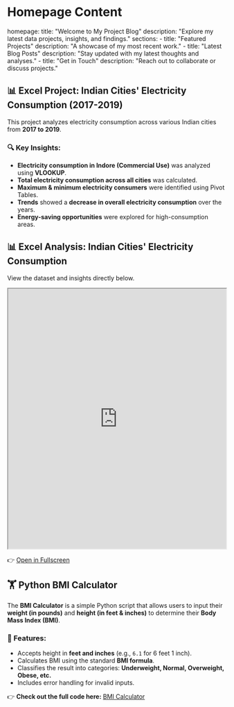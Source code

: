 # Homepage Content
homepage:
  title: "Welcome to My Project Blog"
  description: "Explore my latest data projects, insights, and findings."
  sections:
    - title: "Featured Projects"
      description: "A showcase of my most recent work."
    - title: "Latest Blog Posts"
      description: "Stay updated with my latest thoughts and analyses."
    - title: "Get in Touch"
      description: "Reach out to collaborate or discuss projects."
## 📊 Excel Project: Indian Cities' Electricity Consumption (2017-2019)  

This project analyzes electricity consumption across various Indian cities from **2017 to 2019**.  
### 🔍 Key Insights:
- **Electricity consumption in Indore (Commercial Use)** was analyzed using **VLOOKUP**.
- **Total electricity consumption across all cities** was calculated.
- **Maximum & minimum electricity consumers** were identified using Pivot Tables.
- **Trends** showed a **decrease in overall electricity consumption** over the years.
- **Energy-saving opportunities** were explored for high-consumption areas.

## 📊 Excel Analysis: Indian Cities' Electricity Consumption

View the dataset and insights directly below.

<iframe src="https://docs.google.com/spreadsheets/d/e/2PACX-1vSrgolBQqo9SFGhED8c_ZxG4WyuI-2_wbOM5X_o8Tbg9YGSAl3cSXWD3n1nx48Mpg/pubhtml?widget=true&amp;headers=false" width="100%" height="600"></iframe>

👉 [Open in Fullscreen](https://docs.google.com/spreadsheets/d/e/2PACX-1vSrgolBQqo9SFGhED8c_ZxG4WyuI-2_wbOM5X_o8Tbg9YGSAl3cSXWD3n1nx48Mpg/pubhtml)

## 🏋️ Python BMI Calculator  

The **BMI Calculator** is a simple Python script that allows users to input their **weight (in pounds)** and **height (in feet & inches)** to determine their **Body Mass Index (BMI)**.  

### 🔹 Features:  
- Accepts height in **feet and inches** (e.g., `6.1` for 6 feet 1 inch).  
- Calculates BMI using the standard **BMI formula**.  
- Classifies the result into categories: **Underweight, Normal, Overweight, Obese, etc.**  
- Includes error handling for invalid inputs.  

👉 **Check out the full code here:** [BMI Calculator](https://github.com/worldwarwater/Data-Analytics.github.io/blob/main/Untitled5.ipynb)  
